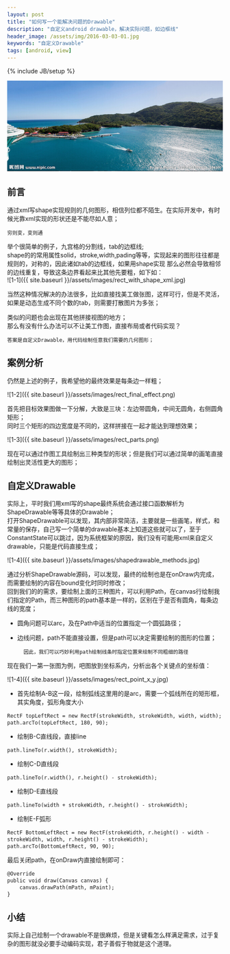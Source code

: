```yaml
---
layout: post
title: "如何写一个能解决问题的Drawable"
description: "自定义android drawable，解决实际问题，如边框线"
header_image: /assets/img/2016-03-03-01.jpg
keywords: "自定义Drawable" 
tags: [android, view]
---
```

{% include JB/setup %}

![img](/assets/img/2016-03-03-01.jpg)

## 前言
通过xml写shape实现规则的几何图形，相信列位都不陌生。在实际开发中，有时候光靠xml实现的形状还是不能尽如人意；  

	穷则变，变则通

举个很简单的例子，九宫格的分割线，tab的边框线;  
shape的的常用属性solid，stroke,width,pading等等，实现起来的图形往往都是规则的，对称的，因此诸如tab的边框线，如果用shape实现
那么必然会导致相邻的边线重复，导致这条边界看起来比其他先要粗，如下如：  
![1-1]({{ site.baseurl }}/assets/images/rect_with_shape_xml.jpg)

当然这种情况解决的办法很多，比如直接找美工做张图，这样可行，但是不灵活，如果是动态生成不同个数的tab，则需要打散图片为多张；  

类似的问题也会出现在其他拼接视图的地方；  
那么有没有什么办法可以不让美工作图，直接布局或者代码实现？  

	答案是自定义Drawable，用代码绘制任意我们需要的几何图形；  

## 案例分析
仍然是上述的例子，我希望他的最终效果是每条边一样粗；  

![1-2]({{ site.baseurl }}/assets/images/rect_final_effect.png)

首先把目标效果图做一下分解，大致是三块：左边带圆角，中间无圆角，右侧圆角矩形；  
同时三个矩形的四边宽度是不同的，这样拼接在一起才能达到理想效果； 
 
![1-3]({{ site.baseurl }}/assets/images/rect_parts.png)

现在可以通过作图工具绘制出三种类型的形状；但是我们可以通过简单的画笔直接绘制出灵活性更大的图形；

## 自定义Drawable
实际上，平时我们用xml写的shape最终系统会通过接口函数解析为ShapeDrawable等等具体的Drawable；  
打开ShapeDrawable可以发现，其内部非常简洁，主要就是一些画笔，样式，和常量的保存，自己写一个简单的drawable基本上知道这些就可以了，至于ConstantState可以跳过，因为系统框架的原因，我们没有可能用xml来自定义drawable，只能是代码直接生成；  

![1-4]({{ site.baseurl }}/assets/images/shapedrawable_methods.jpg)

通过分析ShapeDrawable源码，可以发现，最终的绘制也是在onDraw内完成，而需要绘制的内容在bound变化时同时修改；  
回到我们的的需求，要绘制上面的三种图片，可以利用Path，在canvas行绘制我们指定的Path，而三种图形的path基本是一样的，区别在于是否有圆角，每条边线的宽度；

* 圆角问题可以arc，及在Path中适当的位置指定一个圆弧路径；  
* 边线问题，path不能直接设置，但是path可以决定需要绘制的图形的位置；


		因此，我们可以巧妙利用path绘制线条时指定位置来绘制不同粗细的路径

现在我们一第一张图为例，吧图放到坐标系内，分析出各个关键点的坐标值：  

![1-4]({{ site.baseurl }}/assets/images/rect_point_x_y.jpg)

* 首先绘制A-B这一段，绘制弧线这里用的是arc，需要一个弧线所在的矩形框，其实角度，弧形角度大小

```
RectF topLeftRect = new RectF(strokeWidth, strokeWidth, width, width);
path.arcTo(topLeftRect, 180, 90);
```

* 绘制B-C直线段，直接line

```
path.lineTo(r.width(), strokeWidth);
```
* 绘制C-D直线段

```
path.lineTo(r.width(), r.height() - strokeWidth);
```
* 绘制D-E直线段

```
path.lineTo(width + strokeWidth, r.height() - strokeWidth);
```
* 绘制E-F弧形

```
RectF BottomLeftRect = new RectF(strokeWidth, r.height() - width - strokeWidth, width, r.height() - strokeWidth);
path.arcTo(BottomLeftRect, 90, 90);
```

最后关闭path，在onDraw内直接绘制即可：  

```
@Override
public void draw(Canvas canvas) {
    canvas.drawPath(mPath, mPaint);
}
```

## 小结
实际上自己绘制一个drawable不是很麻烦，但是关键看怎么样满足需求，过于复杂的图形就没必要手动编码实现，君子善假于物就是这个道理。
